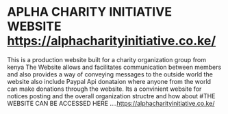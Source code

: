 # APLHA CHARITY INITIATIVE WEBSITE https://alphacharityinitiative.co.ke/
This is a production website built for a charity organization group from kenya
The Website allows and facilitates  communication between members and also provides a way of conveying messages to the outside world
the website also include Paypal Api donataion where anyone from the world can make donations through the website.
Its a convinient website for notices posting and the overall organization structre and how about
#THE WEBSITE CAN BE ACCESSED HERE ....https://alphacharityinitiative.co.ke/

